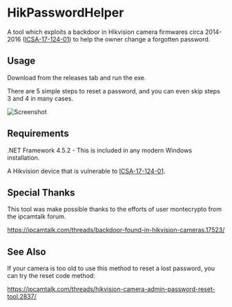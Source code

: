 # HikPasswordHelper
A tool which exploits a backdoor in Hikvision camera firmwares circa 2014-2016 ([ICSA-17-124-01](http://seclists.org/fulldisclosure/2017/Sep/23)) to help the owner change a forgotten password.

## Usage

Download from the releases tab and run the exe.

There are 5 simple steps to reset a password, and you can even skip steps 3 and 4 in many cases.

![Screenshot](https://i.imgur.com/3uAzhaR.png)

## Requirements

.NET Framework 4.5.2 - This is included in any modern Windows installation.

A Hikvision device that is vulnerable to [ICSA-17-124-01](http://seclists.org/fulldisclosure/2017/Sep/23).

## Special Thanks

This tool was make possible thanks to the efforts of user montecrypto from the ipcamtalk forum.

https://ipcamtalk.com/threads/backdoor-found-in-hikvision-cameras.17523/

## See Also

If your camera is too old to use this method to reset a lost password, you can try the reset code method:

https://ipcamtalk.com/threads/hikvision-camera-admin-password-reset-tool.2837/
